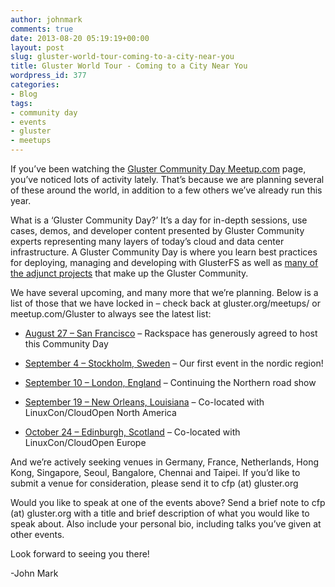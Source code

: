 ```yaml
---
author: johnmark
comments: true
date: 2013-08-20 05:19:19+00:00
layout: post
slug: gluster-world-tour-coming-to-a-city-near-you
title: Gluster World Tour - Coming to a City Near You
wordpress_id: 377
categories:
- Blog
tags:
- community day
- events
- gluster
- meetups
---
```


If you’ve been watching the [Gluster Community Day Meetup.com](http://www.meetup.com/Gluster/) page, you’ve noticed lots of activity lately. That’s because we are planning several of these around the world, in addition to a few others we’ve already run this year.

What is a ‘Gluster Community Day?’ It’s a day for in-depth sessions, use cases, demos, and developer content presented by Gluster Community experts representing many layers of today’s cloud and data center infrastructure. A Gluster Community Day is where you learn best practices for deploying, managing and developing with GlusterFS as well as [many of the adjunct projects](https://forge.gluster.org/) that make up the Gluster Community.

We have several upcoming, and many more that we’re planning. Below is a list of those that we have locked in – check back at gluster.org/meetups/ or meetup.com/Gluster to always see the latest list:



	
  * [August 27 – San Francisco](http://www.meetup.com/GlusterFS-Silicon-Valley/events/124722542/) – Rackspace has generously agreed to host this Community Day

	
  * [September 4 – Stockholm, Sweden](http://red.ht/11JazeE) – Our first event in the nordic region!

	
  * [September 10 – London, England](http://www.meetup.com/Gluster/London-GB/986272/) – Continuing the Northern road show

	
  * [September 19 – New Orleans, Louisiana](http://events.linuxfoundation.org/events/linuxcon-north-america/program/co-located-events) – Co-located with LinuxCon/CloudOpen North America

	
  * [October 24 – Edinburgh, Scotland](http://events.linuxfoundation.org/events/linuxcon-europe) – Co-located with LinuxCon/CloudOpen Europe


And we’re actively seeking venues in Germany, France, Netherlands, Hong Kong, Singapore, Seoul, Bangalore, Chennai and Taipei. If you’d like to submit a venue for consideration, please send it to cfp (at) gluster.org

Would you like to speak at one of the events above? Send a brief note to cfp (at) gluster.org with a title and brief description of what you would like to speak about. Also include your personal bio, including talks you’ve given at other events.

Look forward to seeing you there!

-John Mark
